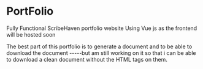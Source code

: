 # PortFolio
Fully Functional ScribeHaven portfolio website 
Using Vue js as the frontend 
will be hosted soon 


The best part of this portfolio is to generate a document and to be able to download the document 
-----but am still working on it so that i can be able to download a clean document without the HTML tags 
    on them.
